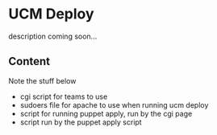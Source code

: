 # UCM Deploy 
description coming soon...

## Content 
Note the stuff below 
- cgi script for teams to use
- sudoers file for apache to use when running ucm deploy
- script for running puppet apply, run by the cgi page
- script run by the puppet apply script

